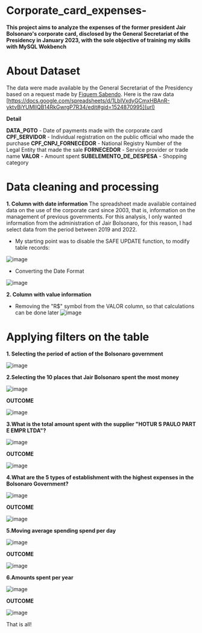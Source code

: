 # Corporate_card_expenses-
**This project aims to analyze the expenses of the former president Jair Bolsonaro's corporate card, disclosed by the General Secretariat of the Presidency in January 2023,  with the sole objective of training my skills with MySQL Wokbench** 

# About Dataset #
The data were made available by the General Secretariat of the Presidency based on a request made by [Fiquem Sabendo](https://fiquemsabendo.com.br/gastos-publicos/liberamos-o-acesso-aos-gastos-do-cartao-corporativo-de-bolsonaro-e-de-outros-ex-presidentes/). Here is the raw data [https://docs.google.com/spreadsheets/d/1LbIVxdyGCmxHBAnR-yktvBiYUMIlQB14RkGwrgP7R34/edit#gid=1524870995](url)

**Detail**

**DATA_PGTO** - Date of payments made with the corporate card
**CPF_SERVIDOR** - Individual registration on the public official who made the purchase
**CPF_CNPJ_FORNECEDOR** - National Registry Number of the Legal Entity that made the sale
**FORNECEDOR** - Service provider or trade name
**VALOR** - Amount spent
**SUBELEMENTO_DE_DESPESA** -  Shopping category

# Data cleaning and processing #

**1. Column with date information**
The spreadsheet made available contained data on the use of the corporate card since 2003, that is, information on the management of previous governments. For this analysis, I only wanted information from the administration of Jair Bolsonaro, for this reason, I had select data from the period between 2019 and 2022. 

- My starting point was to disable the SAFE UPDATE function, to modify table records:

![image](https://user-images.githubusercontent.com/120726730/212950561-e625d414-9223-46cb-8a72-8a0375604018.png)

- Converting the Date Format

![image](https://user-images.githubusercontent.com/120726730/212954059-1e8b2569-22a6-4567-9624-5efc8f6d3e51.png)

**2. Column with value information**

- Removing the "R$" symbol from the VALOR column, so that calculations can be done later
![image](https://user-images.githubusercontent.com/120726730/212954891-7c6768e2-60e1-4127-896a-8da47df5248f.png)


# Applying filters on the table #

**1. Selecting the period of action of the Bolsonaro government**

![image](https://user-images.githubusercontent.com/120726730/212956187-d411484b-e31a-4fb1-9534-41b30a076a7c.png)

**2.Selecting the 10 places that Jair Bolsonaro spent the most money**

![image](https://user-images.githubusercontent.com/120726730/212959042-48388d04-1610-489b-8062-b4f0a7e5b2cb.png)

**OUTCOME**

![image](https://user-images.githubusercontent.com/120726730/212959112-a15c7f7d-0449-492d-ba5d-439b4ebbf55b.png)

**3.What is the total amount spent with the supplier "HOTUR S PAULO PART E EMPR LTDA"?**

![image](https://user-images.githubusercontent.com/120726730/212957939-4ae7a2c4-6648-4c89-8fc4-bb7c1717c396.png)

**OUTCOME**

![image](https://user-images.githubusercontent.com/120726730/212958079-15230d33-1df1-4e81-9661-6f6db5902732.png)

**4.What are the 5 types of establishment with the highest expenses in the Bolsonaro Government?**

![image](https://user-images.githubusercontent.com/120726730/212960275-75002ad9-b4a4-4aef-9b21-5419ed62e6f0.png)

**OUTCOME**

![image](https://user-images.githubusercontent.com/120726730/212961202-466b9911-9373-402b-80d9-240959cbf968.png)

**5.Moving average spending spend per day**

![image](https://user-images.githubusercontent.com/120726730/212961785-0e6cb82b-7e5c-42b4-a053-e69ad50ee289.png)

**OUTCOME**

![image](https://user-images.githubusercontent.com/120726730/212961902-4bbdc95c-f5c0-400e-8d71-df4dddd554ea.png)

**6.Amounts spent per year**

![image](https://user-images.githubusercontent.com/120726730/212962232-e2d08d72-9f22-4e41-b80e-34af831d5552.png)

**OUTCOME**

![image](https://user-images.githubusercontent.com/120726730/212962389-2f38b4e1-2a28-42de-9bba-53a6ff9f824e.png)


That is all!
